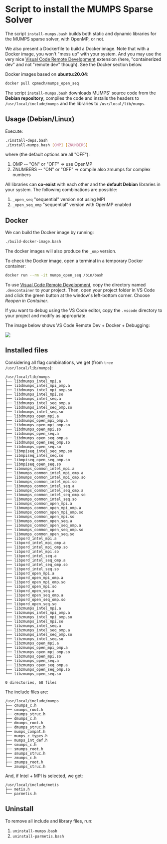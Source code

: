 # Script to install the MUMPS Sparse Solver

The script `install-mumps.bash` builds both static and dynamic libraries for the MUMPS sparse solver, with OpenMP, or not.

We also present a Dockerfile to build a Docker image. Note that with a Docker image, you won't "mess up" with your system. And you may use the very nice [Visual Code Remote Development](https://code.visualstudio.com/docs/remote/remote-overview) extension (here, "containerized dev" and not "remote dev" though). See the Docker section below.

Docker images based on **ubuntu:20.04**:

```bash
docker pull cpmech/mumps_open_seq
```

The script `install-mumps.bash` downloads MUMPS' source code from the **Debian repository**, compiles the code and installs the headers to `/usr/local/include/mumps` and the libraries to `/usr/local/lib/mumps`.

## Usage (Debian/Linux)

Execute:

```bash
./install-deps.bash
./install-mumps.bash [OMP] [ZNUMBERS]
```

where (the default options are all "OFF"):

1. OMP -- "ON" or "OFF" => use OpenMP
2. ZNUMBERS -- "ON" or "OFF" => compile also zmumps for complex numbers

All libraries can **co-exist** with each other and the **default Debian** libraries in your system. The following combinations are possible:

1. `_open_seq` "sequential" version not using MPI
2. `_open_seq_omp` "sequential" version with OpenMP enabled

## Docker

We can build the Docker image by running:

```bash
./build-docker-image.bash
```

The docker images will also produce the `_omp` version.

To check the Docker image, open a terminal in a temporary Docker container:

```bash
docker run --rm -it mumps_open_seq /bin/bash
```

To use [Visual Code Remote Development](https://code.visualstudio.com/docs/remote/remote-overview), copy the directory named `.devcontainer` to your project. Then, open your project folder in VS Code and click the green button at the window's left-bottom corner. Choose _Reopen in Container_.

If you want to debug using the VS Code editor, copy the `.vscode` directory to your project and modify as appropriate.

The image below shows VS Code Remote Dev + Docker + Debugging:

![](Script-Install-Mumps-001.gif)

## Installed files

Considering all flag combinations, we get (from `tree /usr/local/lib/mumps`):

```
/usr/local/lib/mumps
├── libdmumps_intel_mpi.a
├── libdmumps_intel_mpi_omp.a
├── libdmumps_intel_mpi_omp.so
├── libdmumps_intel_mpi.so
├── libdmumps_intel_seq.a
├── libdmumps_intel_seq_omp.a
├── libdmumps_intel_seq_omp.so
├── libdmumps_intel_seq.so
├── libdmumps_open_mpi.a
├── libdmumps_open_mpi_omp.a
├── libdmumps_open_mpi_omp.so
├── libdmumps_open_mpi.so
├── libdmumps_open_seq.a
├── libdmumps_open_seq_omp.a
├── libdmumps_open_seq_omp.so
├── libdmumps_open_seq.so
├── libmpiseq_intel_seq_omp.so
├── libmpiseq_intel_seq.so
├── libmpiseq_open_seq_omp.so
├── libmpiseq_open_seq.so
├── libmumps_common_intel_mpi.a
├── libmumps_common_intel_mpi_omp.a
├── libmumps_common_intel_mpi_omp.so
├── libmumps_common_intel_mpi.so
├── libmumps_common_intel_seq.a
├── libmumps_common_intel_seq_omp.a
├── libmumps_common_intel_seq_omp.so
├── libmumps_common_intel_seq.so
├── libmumps_common_open_mpi.a
├── libmumps_common_open_mpi_omp.a
├── libmumps_common_open_mpi_omp.so
├── libmumps_common_open_mpi.so
├── libmumps_common_open_seq.a
├── libmumps_common_open_seq_omp.a
├── libmumps_common_open_seq_omp.so
├── libmumps_common_open_seq.so
├── libpord_intel_mpi.a
├── libpord_intel_mpi_omp.a
├── libpord_intel_mpi_omp.so
├── libpord_intel_mpi.so
├── libpord_intel_seq.a
├── libpord_intel_seq_omp.a
├── libpord_intel_seq_omp.so
├── libpord_intel_seq.so
├── libpord_open_mpi.a
├── libpord_open_mpi_omp.a
├── libpord_open_mpi_omp.so
├── libpord_open_mpi.so
├── libpord_open_seq.a
├── libpord_open_seq_omp.a
├── libpord_open_seq_omp.so
├── libpord_open_seq.so
├── libzmumps_intel_mpi.a
├── libzmumps_intel_mpi_omp.a
├── libzmumps_intel_mpi_omp.so
├── libzmumps_intel_mpi.so
├── libzmumps_intel_seq.a
├── libzmumps_intel_seq_omp.a
├── libzmumps_intel_seq_omp.so
├── libzmumps_intel_seq.so
├── libzmumps_open_mpi.a
├── libzmumps_open_mpi_omp.a
├── libzmumps_open_mpi_omp.so
├── libzmumps_open_mpi.so
├── libzmumps_open_seq.a
├── libzmumps_open_seq_omp.a
├── libzmumps_open_seq_omp.so
└── libzmumps_open_seq.so

0 directories, 68 files
```

The include files are:

```
/usr/local/include/mumps
├── cmumps_c.h
├── cmumps_root.h
├── cmumps_struc.h
├── dmumps_c.h
├── dmumps_root.h
├── dmumps_struc.h
├── mumps_compat.h
├── mumps_c_types.h
├── mumps_int_def.h
├── smumps_c.h
├── smumps_root.h
├── smumps_struc.h
├── zmumps_c.h
├── zmumps_root.h
└── zmumps_struc.h
```

And, if Intel + MPI is selected, we get:

```
/usr/local/include/metis
├── metis.h
└── parmetis.h
```

## Uninstall

To remove all include and library files, run:

1. `uninstall-mumps.bash`
2. `uninstall-parmetis.bash`
